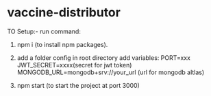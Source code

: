 # vaccine-distributor
TO Setup:- run command:
1) npm i (to install npm packages).

2) add a folder config in root directory add variables:
PORT=xxx
JWT_SECRET=xxxx(secret for jwt token)
MONGODB_URL=mongodb+srv://your_url (url for mongodb altlas)

2) npm start (to start the project at port 3000)
